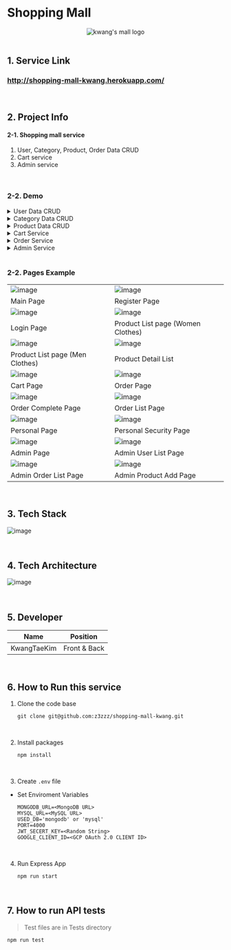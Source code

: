 # Shopping Mall

<div align='center'>

<img alt="kwang's mall logo" src="https://i.ibb.co/xSZHxmy/image.png">

</div>

<br />

## 1. Service Link

### http://shopping-mall-kwang.herokuapp.com/

<br />

## 2. Project Info

#### 2-1. Shopping mall service
1. User, Category, Product, Order Data CRUD
2. Cart service
3. Admin service

<br />

### 2-2. Demo

<details><summary>User Data CRUD</summary>
<p>
관련 영상 삽입해야 함 
</p>
</details>

<details><summary>Category Data CRUD</summary>
<p>
관련 영상 삽입해야 함 
</p>
</details>

<details><summary>Product Data CRUD</summary>
<p>
관련 영상 삽입해야 함 
</p>
</details>

<details><summary>Cart Service</summary>
<p>
관련 영상 삽입해야 함 
</p>
</details>

<details><summary>Order Service</summary>
<p>
관련 영상 삽입해야 함 
</p>
</details>

<details><summary>Admin Service</summary>
<p>
관련 영상 삽입해야 함 
</p>
</details>

<br />

### 2-2. Pages Example

|  |  |
| ------------------------------------------------------------------------------------------------------------- | -------------------------------------------------------------------------------------------------------------|
| ![image](https://i.ibb.co/VSGkvJ5/image.png) | ![image](https://i.ibb.co/mNHH3pB/image.png) |
|                                                Main Page                                              |                                                                                Register Page                                                    |
| ![image](https://i.ibb.co/mNHH3pB/image.png) | ![image](https://i.ibb.co/RgPhRRP/image.png) |
|                                                Login Page                                               |                                                Product List page (Women Clothes)                                                 |
| ![image](https://i.ibb.co/S67hhtQ/image.png) | ![image](https://i.ibb.co/3hHGhKn/image.png) |
|                                   Product List page (Men Clothes)                                          |                                                  Product Detail List                                              |
| ![image](https://i.ibb.co/Q6f0G7m/image.png) | ![image](https://i.ibb.co/KDc1xMW/image.png) |
|                                                  Cart Page                                                 |                                                   Order Page                                             |
| ![image](https://i.ibb.co/KDc1xMW/image.png) | ![image](https://i.ibb.co/XsjP6p8/image.png) |
|                                                  Order Complete Page                                               |                                                  Order List Page                                                 |
| ![image](https://i.ibb.co/YN6VLKK/image.png) | ![image](https://i.ibb.co/vdZvhMb/image.png) |
|                                                  Personal Page                                                  |                                                  Personal Security Page                                               |
| ![image](https://i.ibb.co/0jLxC6m/image.png) | ![image](https://i.ibb.co/162YcXN/image.png) |
|                                                  Admin Page                                             |                                                  Admin User List Page           |
| ![image](https://i.ibb.co/dBzM2Qb/image.png) | ![image](https://i.ibb.co/BzbWx0M/image.png) |
|                                                  Admin Order List Page                                                  |                                                  Admin Product Add Page                                                  |

<br />


## 3. Tech Stack

![image](https://i.ibb.co/TBSZZMj/image.png)

<br />

## 4. Tech Architecture

![image](https://i.ibb.co/NF7wnPR/image.png)<br />

<br />

## 5. Developer

| Name | Position |
| ------ | ------ |
| KwangTaeKim | Front & Back |

<br />

## 6. How to Run this service

1. Clone the code base

   ```
   git clone git@github.com:z3zzz/shopping-mall-kwang.git
   ```

<br>

2. Install packages

   ```
   npm install
   ```

<br>

3. Create `.env` file

- Set Enviroment Variables

  ```
  MONGODB_URL=<MongoDB URL>
  MYSQL_URL=<MySQL URL>
  USED_DB='mongodb' or 'mysql'
  PORT=4000
  JWT_SECERT_KEY=<Random String>
  GOOGLE_CLIENT_ID=<GCP OAuth 2.0 CLIENT ID>
  ```

<br>

4. Run Express App

   ```
   npm run start
   ```

<br>

## 7. How to run API tests

> Test files are in Tests directory

   ```
   npm run test
   ```


